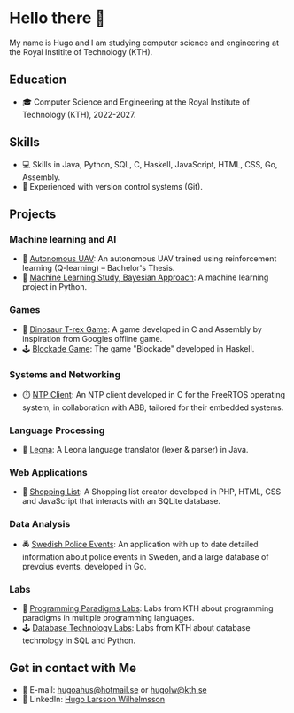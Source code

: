 # Hello there 👋

My name is Hugo and I am studying computer science and engineering at the Royal Institite of Technology (KTH).

## Education
* 🎓 Computer Science and Engineering at the Royal Institute of Technology (KTH), 2022-2027.

## Skills
* 💻 Skills in Java, Python, SQL, C, Haskell, JavaScript, HTML, CSS, Go, Assembly.
* 🔧 Experienced with version control systems (Git).

## Projects

### Machine learning and AI

* 🚁 [Autonomous UAV](https://github.com/erikgsmit/RL-Based-Obstacle-Avoidance-for-Drone): An autonomous UAV trained using reinforcement learning (Q-learning) – Bachelor's Thesis.
* 🧠 [Machine Learning Study, Bayesian Approach](https://github.com/hugoahus/ml_bayesian): A machine learning project in Python.

### Games

* 🦖 [Dinosaur T-rex Game](https://github.com/hugoahus/chipkit_pixel_game): A game developed in C and Assembly by inspiration from Googles offline game.
* 🕹️ [Blockade Game](https://github.com/hugoahus/blockade): The game "Blockade" developed in Haskell.

### Systems and Networking

* ⏱️ [NTP Client](https://github.com/atomic-pvk/atomic-project): An NTP client developed in C for the FreeRTOS operating system, in collaboration with ABB, tailored for their embedded systems.

###  Language Processing

* 🐢 [Leona](https://github.com/hugoahus/leona): A Leona language translator (lexer & parser) in Java.

### Web Applications
* 🛒 [Shopping List](https://github.com/hugoahus/shopping_list): A Shopping list creator developed in PHP, HTML, CSS and JavaScript that interacts with an SQLite database.

### Data Analysis

* 🚔 [Swedish Police Events](https://github.com/hugoahus/swedish-police-events): An application with up to date detailed information about police events in Sweden, and a large database of prevoius events, developed in Go.

### Labs
* 🤖 [Programming Paradigms Labs](https://github.com/hugoahus/programming_paradigms): Labs from KTH about programming paradigms in multiple programming languages.
* 🕹️ [Database Technology Labs](https://github.com/hugoahus/database_technology_labs): Labs from KTH about database technology in SQL and Python.

## Get in contact with Me

* 📧 E-mail: hugoahus@hotmail.se or hugolw@kth.se
* 👷 LinkedIn: [Hugo Larsson Wilhelmsson](https://www.linkedin.com/in/hugo-larsson-wilhelmsson-172273174/)
